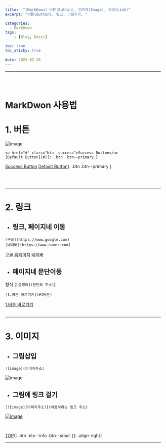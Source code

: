 ```yaml
---
title:  "[MarkDown] 버튼(Button), 이미지(Image), 링크(Link)"
excerpt: "버튼(Button), 링크, 그림추가, "

categories:
  - MarkDown
tags:
    - [Blog, Basic]

toc: true
toc_sticky: true
 
date: 2023-02-26
---
```

- - -
<br><br>

# MarkDwon 사용법

#   1. 버튼  

![image](https://user-images.githubusercontent.com/96651722/221512400-cacf42d0-efb6-4c73-96f8-6a32307bbb5f.png)  

```
<a href="#" class="btn--success">Success Button</a>
[Default Button](#){: .btn .btn--primary }
```  
<a href="#" class="btn--success">Success Button</a>
[Default Button](#){: .btn .btn--primary }

<br><br>
* * *

#   2. 링크  
*   ## 링크, 페이지네 이동  
```
[구글](https://www.google.com)
[네이버](https://www.naver.com)
```  
[구글 홈페이지](https://www.google.com)
[네이버](https://www.naver.com)  
*   ## 페이지네 문단이동  
형식 (```[설명어](문단의 주소)```)  
```
[1.버튼 바로가기](#1버튼)
```
[1.버튼 바로가기](#1버튼)
<br><br>
* * *

# 3. 이미지
*   ## 그림삽입  
```
![image](이미지주소)
```  
![image](https://upload.wikimedia.org/wikipedia/commons/thumb/1/19/Unity_Technologies_logo.svg/275px-Unity_Technologies_logo.svg.png)  

*   ## 그림에 링크 걸기  
```
[![image](이미지주소)](이동하려는 링크 주소)
```  
[![image](https://www.google.com/images/branding/googlelogo/2x/googlelogo_color_92x30dp.png)](https://www.google.com)  

<br>

[TOP](#){: .btn .btn--info .btn--small }{: .align-right}
<br>
- - -
